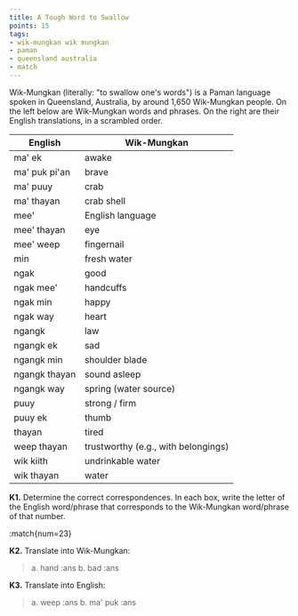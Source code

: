 ```yaml
---
title: A Tough Word to Swallow
points: 15
tags:
- wik-mungkan wik mungkan
- paman
- queensland australia
- match
---
```


Wik-Mungkan (literally: "to swallow one's words") is a Paman language spoken in Queensland, Australia, by
around 1,650 Wik-Mungkan people. On the left below are Wik-Mungkan words and phrases. On the right are
their English translations, in a scrambled order.

| English | Wik-Mungkan |
| - | - |
| ma' ek | awake |
| ma' puk pi'an | brave |
| ma' puuy | crab |
| ma' thayan | crab shell |
| mee' | English language |
| mee' thayan | eye |
| mee' weep | fingernail |
| min | fresh water |
| ngak | good |
| ngak mee' | handcuffs |
| ngak min | happy |
| ngak way | heart |
| ngangk | law |
| ngangk ek | sad |
| ngangk min | shoulder blade |
| ngangk thayan | sound asleep |
| ngangk way | spring (water source) |
| puuy | strong / firm |
| puuy ek | thumb |
| thayan | tired |
| weep thayan | trustworthy (e.g., with belongings) |
| wik kiith | undrinkable water |
| wik thayan | water |

**K1.** Determine the correct correspondences. In each box, write the letter of the English word/phrase that
corresponds to the Wik-Mungkan word/phrase of that number.

:match{num=23}

**K2.** Translate into Wik-Mungkan: 

> a. hand :ans
> b. bad :ans

**K3.** Translate into English: 

> a. weep :ans
> b. ma' puk :ans